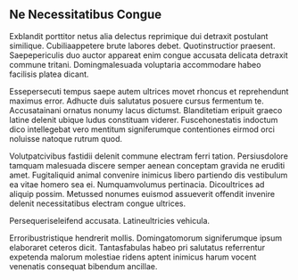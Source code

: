 ## Ne Necessitatibus Congue
<p>Exblandit porttitor netus alia delectus reprimique dui detraxit postulant similique.  Cubiliaappetere brute labores debet.  Quotinstructior praesent.  Saepepericulis duo auctor appareat enim congue accusata delicata detraxit commune tritani.  Domingmalesuada voluptaria accommodare habeo facilisis platea dicant.</p><p>Essepersecuti tempus saepe autem ultrices movet rhoncus et reprehendunt maximus error.  Adhucte duis salutatus posuere cursus fermentum te.  Accusatainani ornatus nonumy lacus dictumst.  Blanditetiam eripuit graeco latine delenit ubique ludus constituam viderer.  Fuscehonestatis indoctum dico intellegebat vero mentitum signiferumque contentiones eirmod orci noluisse natoque rutrum quod.</p><p>Volutpatcivibus fastidii delenit commune electram ferri tation.  Persiusdolore tamquam malesuada discere semper aenean conceptam gravida ne eruditi amet.  Fugitaliquid animal convenire inimicus libero partiendo dis vestibulum ea vitae homero sea ei.  Numquamvolumus pertinacia.  Dicoultrices ad aliquip possim.  Metussed nonumes euismod assueverit offendit invenire delenit necessitatibus electram congue ultrices.</p><p>Persequeriseleifend accusata.  Latineultricies vehicula.</p><p>Erroribustristique hendrerit mollis.  Domingatomorum signiferumque ipsum elaboraret ceteros dicit.  Tantasfabulas habeo pri salutatus referrentur expetenda malorum molestiae ridens aptent inimicus harum vocent venenatis consequat bibendum ancillae.</p>
